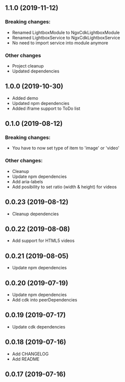 ## 1.1.0 (2019-11-12)
### Breaking changes:
- Renamed LightboxModule to NgxCdkLightboxModule
- Renamed LightboxService to NgxCdkLightboxService
- No need to import service into module anymore
### Other changes
- Project cleanup
- Updated dependencies

## 1.0.0 (2019-10-30)
- Added demo
- Updated npm dependencies
- Added iframe support to ToDo list

## 0.1.0 (2019-08-12)
### Breaking changes:
- You have to now set type of item to 'image' or 'video'
### Other changes:
- Cleanup
- Update npm dependencies
- Add aria-labels
- Add posibility to set ratio (width & height) for videos

## 0.0.23 (2019-08-12)
- Cleanup dependencies

## 0.0.22 (2019-08-08)
- Add support for HTML5 videos

## 0.0.21 (2019-08-05)
- Update npm dependencies

## 0.0.20 (2019-07-19)
- Update npm dependencies
- Add cdk into peerDependencies

## 0.0.19 (2019-07-17)
- Update cdk dependencies

## 0.0.18 (2019-07-16)
- Add CHANGELOG
- Add README

## 0.0.17 (2019-07-16)


